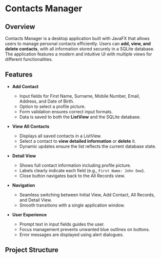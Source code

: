 # Contacts Manager

## Overview
Contacts Manager is a desktop application built with JavaFX that allows users to manage personal contacts efficiently. Users can **add, view, and delete contacts**, with all information stored securely in a SQLite database. The application features a modern and intuitive UI with multiple views for different functionalities.

## Features
- **Add Contact**
  - Input fields for First Name, Surname, Mobile Number, Email, Address, and Date of Birth.
  - Option to select a profile picture.
  - Form validation ensures correct input formats.
  - Data is saved to both the **ListView** and the SQLite database.

- **View All Contacts**
  - Displays all saved contacts in a ListView.
  - Select a contact to **view detailed information** or **delete** it.
  - Dynamic updates ensure the list reflects the current database state.

- **Detail View**
  - Shows full contact information including profile picture.
  - Labels clearly indicate each field (e.g., `First Name: John Doe`).
  - Close button navigates back to the All Records view.

- **Navigation**
  - Seamless switching between Initial View, Add Contact, All Records, and Detail View.
  - Smooth transitions with a single application window.

- **User Experience**
  - Prompt text in input fields guides the user.
  - Focus management prevents unwanted blue outlines on buttons.
  - Error messages are displayed using alert dialogues.

## Project Structure
